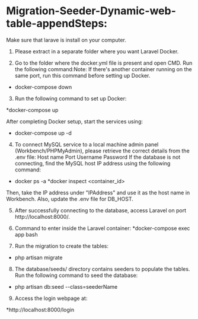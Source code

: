 # Migration-Seeder-Dynamic-web-table-appendSteps:
Make sure that larave is install on your computer.

1) Please extract in a separate folder where you want Laravel Docker.

2) Go to the folder where the docker.yml file is present and open CMD. Run the following command:Note: If there's another container running on the same port, run this command before setting up Docker.

* docker-compose down

3) Run the following command to set up Docker:

*docker-compose up

After completing Docker setup, start the services using:

* docker-compose up -d

4) To connect MySQL service to a local machine admin panel (Workbench/PHPMyAdmin), please retrieve the correct details from the .env file:
Host name
Port
Username
Password
If the database is not connecting, find the MySQL host IP address using the following command:

* docker ps -a
*docker inspect <container_id>

Then, take the IP address under "IPAddress" and use it as the host name in Workbench. Also, update the .env file for DB_HOST.

5) After successfully connecting to the database, access Laravel on port http://localhost:8000/.

6) Command to enter inside the Laravel container:
 *docker-compose exec app bash

7) Run the migration to create the tables:

* php artisan migrate

8) The database/seeds/ directory contains seeders to populate the tables. Run the following command to seed the database:

* php artisan db:seed --class=seederName

9) Access the login webpage at:
 
*http://localhost:8000/login


